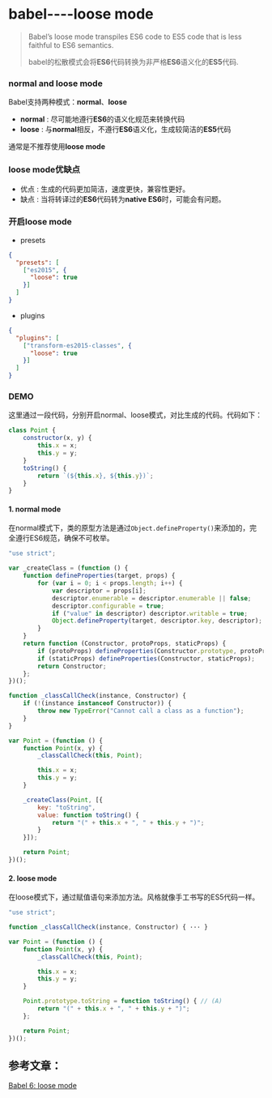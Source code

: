 # babel----loose mode
>Babel’s loose mode transpiles ES6 code to ES5 code that is less faithful to ES6 semantics. 
>
> babel的松散模式会将**ES6**代码转换为非严格**ES6**语义化的**ES5**代码.

### normal and loose mode

Babel支持两种模式：**normal**、**loose**

- **normal** : 尽可能地遵行**ES6**的语义化规范来转换代码
- **loose** : 与**normal**相反，不遵行**ES6**语义化，生成较简洁的**ES5**代码

通常是不推荐使用**loose mode**
### loose mode优缺点
- 优点 : 生成的代码更加简洁，速度更快，兼容性更好。 
- 缺点 : 当将转译过的**ES6**代码转为**native ES6**时，可能会有问题。
### 开启loose mode
- presets
```json
{
  "presets": [
    ["es2015", {
      "loose": true
    }]
  ]
}
```
- plugins
```json
{
  "plugins": [
    ["transform-es2015-classes", {
      "loose": true
    }]
  ]
}
```
### DEMO
这里通过一段代码，分别开启normal、loose模式，对比生成的代码。代码如下：
```js
class Point {
    constructor(x, y) {
        this.x = x;
        this.y = y;
    }
    toString() {
        return `(${this.x}, ${this.y})`;
    }
}
```
#### 1. normal mode

在normal模式下，类的原型方法是通过`Object.defineProperty()`来添加的，完全遵行ES6规范，确保不可枚举。

```js
"use strict";

var _createClass = (function () {
    function defineProperties(target, props) {
        for (var i = 0; i < props.length; i++) {
            var descriptor = props[i];
            descriptor.enumerable = descriptor.enumerable || false;
            descriptor.configurable = true;
            if ("value" in descriptor) descriptor.writable = true;
            Object.defineProperty(target, descriptor.key, descriptor); // (A)
        }
    }
    return function (Constructor, protoProps, staticProps) {
        if (protoProps) defineProperties(Constructor.prototype, protoProps);
        if (staticProps) defineProperties(Constructor, staticProps);
        return Constructor;
    };
})();

function _classCallCheck(instance, Constructor) {
    if (!(instance instanceof Constructor)) {
        throw new TypeError("Cannot call a class as a function");
    }
}

var Point = (function () {
    function Point(x, y) {
        _classCallCheck(this, Point);

        this.x = x;
        this.y = y;
    }

    _createClass(Point, [{
        key: "toString",
        value: function toString() {
            return "(" + this.x + ", " + this.y + ")";
        }
    }]);

    return Point;
})();

```
#### 2. loose mode

在loose模式下，通过赋值语句来添加方法。风格就像手工书写的ES5代码一样。

```js
"use strict";

function _classCallCheck(instance, Constructor) { ··· }

var Point = (function () {
    function Point(x, y) {
        _classCallCheck(this, Point);

        this.x = x;
        this.y = y;
    }

    Point.prototype.toString = function toString() { // (A)
        return "(" + this.x + ", " + this.y + ")";
    };

    return Point;
})();
```
## 参考文章：
[Babel 6: loose mode](http://2ality.com/2015/12/babel6-loose-mode.html)
